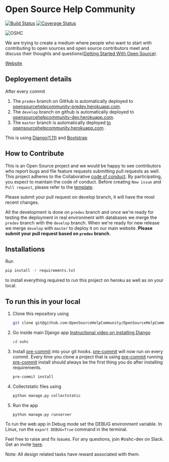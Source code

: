 # Open Source Help Community

[![Build Status](https://travis-ci.org/OpenSourceHelpCommunity/OpenSourceHelpCommunity.github.io.svg?branch=predev)](https://travis-ci.org/OpenSourceHelpCommunity/OpenSourceHelpCommunity.github.io) [![Coverage Status](https://coveralls.io/repos/github/OpenSourceHelpCommunity/OpenSourceHelpCommunity.github.io/badge.svg?branch=predev)](https://coveralls.io/github/OpenSourceHelpCommunity/OpenSourceHelpCommunity.github.io?branch=predev)

![OSHC](https://avatars0.githubusercontent.com/u/23719480?v=3&s=200)

We are trying to create a medium where people who want to start with contributing to open sources and open source contributors meet and discuss their thoughts and questions([Getting Started With Open Source](https://github.com/tapasweni-pathak/Getting-Started-With-Contributing-to-Open-Sources)).

[Website](http://opensourcehelpcommunity.herokuapp.com/)

## Deployement details

After every commit

1. The `predev` branch on GitHub is automatically deployed to [opensourcehelpcommunity-predev.herokuapp.com](http://opensourcehelpcommunity-predev.herokuapp.com/).
1. The `develop` branch on github is automatically deployed to [opensourcehelpcommunity-dev.herokuapp.com](http://opensourcehelpcommunity-dev.herokuapp.com/).
1. The `master` branch is automatically deployed [to opensourcehelpcommunity.herokuapp.com](http://opensourcehelpcommunity.herokuapp.com/) .

This is using [Django(1.11)](https://www.djangoproject.com/) and [Bootstrap](http://getbootstrap.com/)

## How to Contribute

This is an Open Source project and we would be happy to see contributors who report bugs and file feature requests submitting pull requests as well. This project adheres to the Collaborative [code of conduct](https://github.com/OpenSourceHelpCommunity/OpenSourceHelpCommunity.github.io/blob/develop/CODE_OF_CONDUCT.md). By participating, you expect to maintain the code of conduct. Before creating `New issue` and `Pull request`, please refer to the [template](docs).

Please submit your pull request on develop branch, it will have the most recent changes.

All the development is done on `predev` branch and once we're ready for testing the deployment in real environment with databases we merge the `predev` branch with the `develop` branch. When we're ready for new release we merge `develop` with `master` to deploy it on our main website. **Please submit your pull request based on `predev` branch.**

## Installations

Run

```bash
pip install -r requirements.txt
```

to install everything required to run this project on heroku as well as on your local.

## To run this in your local

1. Clone this repository using

   ```bash
   git clone git@github.com:OpenSourceHelpCommunity/OpenSourceHelpCommunity.github.io.git
   ```

1. Go inside main Django app [Instructional video on installing Django](https://youtu.be/qgGIqRFvFFk)

   ```bash
   cd oshc
   ```

1. Install [pre-commit](http://pre-commit.com/) into your git hooks. [pre-commit](http://pre-commit.com/) will now run on every commit. Every time you clone a project that is using [pre-commit](http://pre-commit.com/) running [pre-commit](http://pre-commit.com/) install should always be the first thing you do after installing requirements.

   ```bash
   pre-commit install
   ```

1. Collectstatic files using

   ```bash
   python manage.py collectstatic
   ```

1. Run the app
   ```bash
   python manage.py runserver
   ```

To run the web app in Debug mode set the DEBUG environment variable.
In Linux, run the `export DEBUG=True` command in the terminal.

Feel free to raise and fix issues.
For any questions, join #oshc-dev on Slack. Get an invite [here](https://opensourcehelp.herokuapp.com/).

Note: All design related tasks have reward associated with them.
